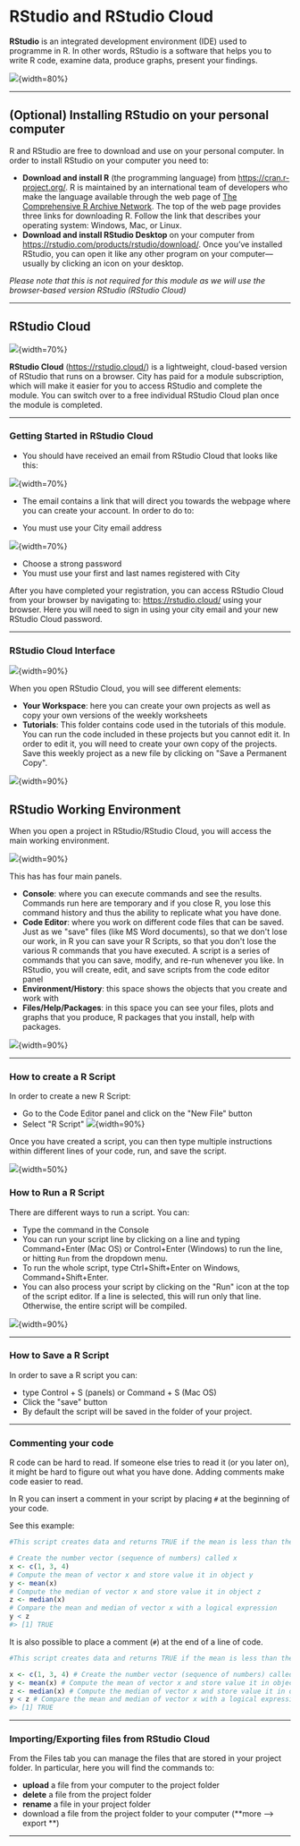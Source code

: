 # RStudio and RStudio Cloud






**RStudio** is an integrated development environment (IDE) used to programme in R. In other words, RStudio is a software that helps you to write R code, examine data, produce graphs, present your findings.

![](images/RStudio_Image.png){width=80%}


---

## (Optional) Installing RStudio on your personal computer 


R and RStudio are free to download and use on your personal computer. In order to install RStudio on your computer you need to:

+ **Download and install R** (the programming language) from https://cran.r-project.org/. R is maintained by an international team of developers who make the language available through the web page of [The Comprehensive R Archive Network](http://cran.r-project.org/). The top of the web page provides three links for downloading R. Follow the link that describes your operating system: Windows, Mac, or Linux.
+ **Download and install RStudio Desktop** on your computer from https://rstudio.com/products/rstudio/download/. Once you’ve installed RStudio, you can open it like any other program on your computer—usually by clicking an icon on your desktop.

*Please note that this is not required for this module as we will use the browser-based version RStudio (RStudio Cloud)*

---

## RStudio Cloud
![](images/RStudio_Cloud_Logo.png){width=70%}

 
**RStudio Cloud** (<https://rstudio.cloud/>) is a lightweight, cloud-based version of RStudio that runs on a browser. City has paid for a module subscription, which will make it easier for you to access RStudio and complete the module.
You can switch over to a free individual RStudio Cloud plan once the module is completed.

---

### Getting Started in RStudio Cloud

- You should have received an email from RStudio Cloud that looks like this:

![](images/EmailRStudioCloud.png){width=70%}

- The email contains a link that will direct you towards the webpage where you can create your account. In order to do to:

+ You must use your City email address

![](images/RStudioCloudRegister.png){width=70%}

+ Choose a strong password
+ You must use your first and last names registered with City


After you have completed your registration, you can access RStudio Cloud from your browser by navigating to: https://rstudio.cloud/ using your browser. Here you will need to sign in using your city email and your new RStudio Cloud password. 

---

### RStudio Cloud Interface

![](images/RStudioCloudInterface.png){width=90%}

When you open RStudio Cloud, you will see different elements:

+ **Your Workspace**: here you can create your own projects as well as copy your own versions of the weekly worksheets
+ **Tutorials**: This folder contains code used in the tutorials of this module. You can run the code included in these projects but you cannot edit it. In order to edit it, you will need to create your own copy of the projects. Save this weekly project as a new file by clicking on "Save a Permanent Copy".

![](images/RStudioSavePermanent.png){width=90%}


## RStudio Working Environment 

When you open a project in RStudio/RStudio Cloud, you will access the main working environment.

![](images/RStudio_Panels.png){width=90%}


This has has four main panels.

+ **Console**: where you can execute commands and see the results. Commands run here are temporary and if you close R, you lose this command history and thus the ability to replicate what you have done.
+ **Code Editor**: where you work on different code files that can be saved. Just as we "save" files (like MS Word documents), so that we don't lose our work, in R you can save your R Scripts, so that you don't lose the various R commands that you have executed. A script is a series of commands that you can save, modify, and re-run whenever you like. In RStudio, you will create, edit, and save scripts from the code editor panel
+ **Environment/History**: this space shows the objects that you create and work with
+ **Files/Help/Packages**: in this space you can see your files, plots and graphs that you produce, R packages that you install, help with packages.
 
![](images/Code_Editor.png){width=90%}

---

### How to create a R Script

In order to create a new R Script:

- Go to the Code Editor panel and click on the "New File" button
- Select "R Script"
![](images/CreateRScript.png){width=90%}
 
 Once you have created a script, you can then type multiple instructions within different lines of your code, run, and save the script.

![](images/ExampleRScript.png){width=50%}
 

### How to Run a R Script

There are different ways to run a script. You can:

- Type the command in the Console 
- You can run your script line by clicking on a line and typing Command+Enter (Mac OS) or Control+Enter (Windows) to run the line, or hitting `Run` from the dropdown menu.
- To run the whole script, type Ctrl+Shift+Enter on Windows, Command+Shift+Enter.
- You can also process your script by clicking on the "Run" icon at the top of the script editor. If a line is selected, this will run only that line. Otherwise, the entire script will be compiled.

![](images/RStudio_Run_Script.png){width=90%}

---

### How to Save a R Script

In order to save a R script you can:

- type Control + S (panels) or Command + S (Mac OS)
- Click the "save" button
- By default the script will be saved in the folder of your project.



---

### Commenting your code

 R code can be hard to read. If someone else tries to read it (or you later on), it might be hard to figure out what you have done. Adding comments make code easier to read. 

In R you can insert a comment in your script by placing `#` at the beginning of your code. 
 
See this example:


```r
#This script creates data and returns TRUE if the mean is less than the median.

# Create the number vector (sequence of numbers) called x
x <- c(1, 3, 4)
# Compute the mean of vector x and store value it in object y
y <- mean(x)
# Compute the median of vector x and store value it in object z
z <- median(x)
# Compare the mean and median of vector x with a logical expression
y < z
#> [1] TRUE
```

It is also possible to place a comment (`#`) at the end of a line of code.


```r
#This script creates data and returns TRUE if the mean is less than the median.

x <- c(1, 3, 4) # Create the number vector (sequence of numbers) called x
y <- mean(x) # Compute the mean of vector x and store value it in object y
z <- median(x) # Compute the median of vector x and store value it in object z
y < z # Compare the mean and median of vector x with a logical expression
#> [1] TRUE
```

---

### Importing/Exporting files from RStudio Cloud

 
From the Files tab you can manage the files that are stored in your project folder. In particular, here you will find the commands to:

- **upload** a file from your computer to the project folder
- **delete** a file from  the project folder
- **rename** a file in your project folder
- download a file from the project folder to your computer (**more --> export **)

---




